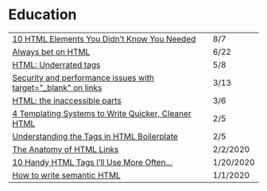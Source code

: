 # Education

|  |  |
| :--- | :--- |
| [10 HTML Elements You Didn’t Know You Needed](https://medium.com/@emmabostian/10-html-tags-you-didnt-know-you-needed-2f9d288707ec) | 8/7 |
| [Always bet on HTML](https://gomakethings.com/always-bet-on-html/?mc_cid=ac13b13393&mc_eid=[UNIQID]) | 6/22 |
| [HTML: Underrated tags](https://itnext.io/html-underrated-tags-119ef3e45b94) | 5/8 |
| [Security and performance issues with target="\_blank" on links](https://gomakethings.com/security-and-performance-issues-with-target_blank-on-links/?mc_cid=6325cab52b&mc_eid=[UNIQID]) | 3/13 |
| [HTML: the inaccessible parts](https://gomakethings.com/html-the-inaccessible-parts/?mc_cid=9fdbc39446&mc_eid=[UNIQID]) | 3/6 |
| [4 Templating Systems to Write Quicker, Cleaner HTML](https://medium.com/@bretcameron/so-you-think-you-know-html-7813c03f8ff6) | 2/5 |
| [Understanding the Tags in HTML Boilerplate](https://medium.com/better-programming/understanding-the-tags-in-html-boilerplate-38d1ae2805f7) | 2/5 |
| [The Anatomy of HTML Links](https://medium.com/better-programming/a-primer-on-html-links-af632c4857e0) | 2/2/2020 |
| [10 Handy HTML Tags I’ll Use More Often…](https://medium.com/better-programming/10-handy-html-tags-ill-use-more-often-914a97efc3fb) | 1/20/2020 |
| [How to write semantic HTML](https://medium.com/@RozenMD/how-to-write-semantic-html-30ddefd86159) | 1/1/2020 |

